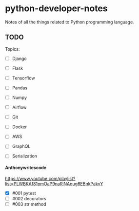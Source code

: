 # python-developer-notes
Notes of all the things related to Python programming language.


## TODO

Topics:
- [ ] Django
- [ ] Flask
- [ ] Tensorflow 
- [ ] Pandas
- [ ] Numpy
- [ ] Airflow
- [ ] Git
- [ ] Docker
- [ ] AWS
- [ ] GraphQL
- [ ] Serialization


#### Anthonywritescode
https://www.youtube.com/playlist?list=PLWBKAf81pmOaP9naRiNAqug6EBnkPakvY

- [x] #001 pytest
- [ ] #002 decorators
- [ ] #003 str method

